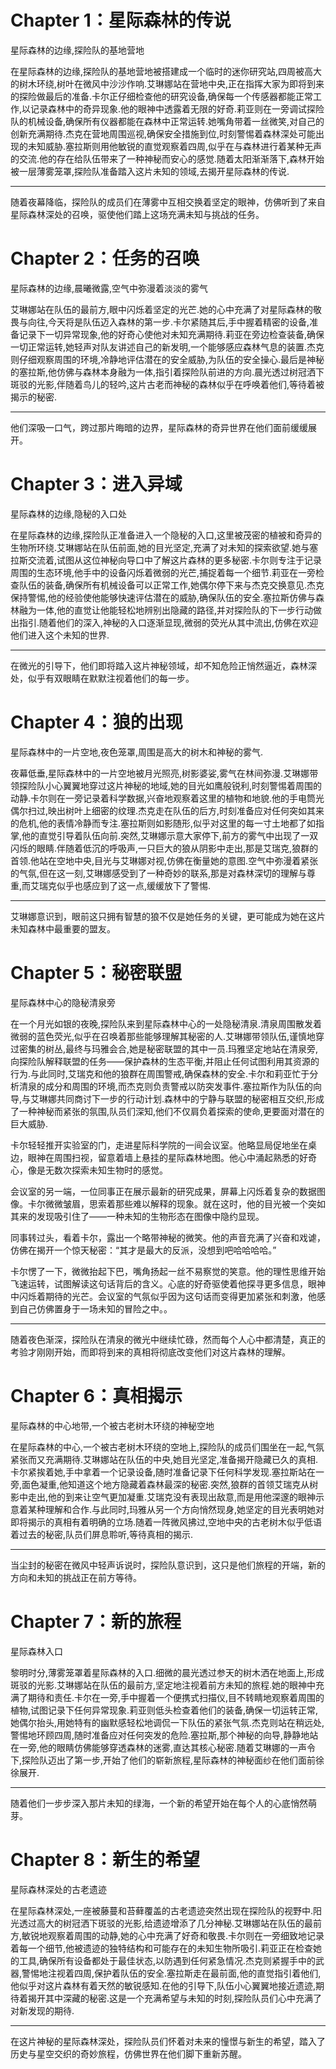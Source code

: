 # Chapter 1：星际森林的传说

星际森林的边缘,探险队的基地营地

在星际森林的边缘,探险队的基地营地被搭建成一个临时的迷你研究站,四周被高大的树木环绕,树叶在微风中沙沙作响.艾琳娜站在营地中央,正在指挥大家为即将到来的探险做最后的准备.卡尔正仔细检查他的研究设备,确保每一个传感器都能正常工作,以记录森林中的奇异现象.他的眼神中透露着无限的好奇.莉亚则在一旁调试探险队的机械设备,确保所有仪器都能在森林中正常运转.她嘴角带着一丝微笑,对自己的创新充满期待.杰克在营地周围巡视,确保安全措施到位,时刻警惕着森林深处可能出现的未知威胁.塞拉斯则用他敏锐的直觉观察着四周,似乎在与森林进行着某种无声的交流.他的存在给队伍带来了一种神秘而安心的感觉.随着太阳渐渐落下,森林开始被一层薄雾笼罩,探险队准备踏入这片未知的领域,去揭开星际森林的传说.

--------------------------------------------------

随着夜幕降临，探险队的成员们在薄雾中互相交换着坚定的眼神，仿佛听到了来自星际森林深处的召唤，驱使他们踏上这场充满未知与挑战的任务。

# Chapter 2：任务的召唤

星际森林的边缘,晨曦微露,空气中弥漫着淡淡的雾气

艾琳娜站在队伍的最前方,眼中闪烁着坚定的光芒.她的心中充满了对星际森林的敬畏与向往,今天将是队伍迈入森林的第一步.卡尔紧随其后,手中握着精密的设备,准备记录下一切异常现象,他的好奇心使他对未知充满期待.莉亚在旁边检查装备,确保一切正常运转,她轻声对队友讲述自己的新发明,一个能够感应森林气息的装置.杰克则仔细观察周围的环境,冷静地评估潜在的安全威胁,为队伍的安全操心.最后是神秘的塞拉斯,他仿佛与森林本身融为一体,指引着探险队前进的方向.晨光透过树冠洒下斑驳的光影,伴随着鸟儿的轻吟,这片古老而神秘的森林似乎在呼唤着他们,等待着被揭示的秘密.

--------------------------------------------------

他们深吸一口气，跨过那片晦暗的边界，星际森林的奇异世界在他们面前缓缓展开。

# Chapter 3：进入异域

星际森林的边缘,隐秘的入口处

在星际森林的边缘,探险队正准备进入一个隐秘的入口,这里被茂密的植被和奇异的生物所环绕.艾琳娜站在队伍前面,她的目光坚定,充满了对未知的探索欲望.她与塞拉斯交流着,试图从这位神秘向导口中了解这片森林的更多秘密.卡尔则专注于记录周围的生态环境,他手中的设备闪烁着微弱的光芒,捕捉着每一个细节.莉亚在一旁检查队伍的装备,确保所有机械设备可以正常工作,她偶尔停下来与杰克交换意见.杰克保持警惕,他的经验使他能够快速评估潜在的威胁,确保队伍的安全.塞拉斯仿佛与森林融为一体,他的直觉让他能轻松地辨别出隐藏的路径,并对探险队的下一步行动做出指引.随着他们的深入,神秘的入口逐渐显现,微弱的荧光从其中流出,仿佛在欢迎他们进入这个未知的世界.

--------------------------------------------------

在微光的引导下，他们即将踏入这片神秘领域，却不知危险正悄然逼近，森林深处，似乎有双眼睛在默默注视着他们的每一步。

# Chapter 4：狼的出现

星际森林中的一片空地,夜色笼罩,周围是高大的树木和神秘的雾气.

夜幕低垂,星际森林中的一片空地被月光照亮,树影婆娑,雾气在林间弥漫.艾琳娜带领探险队小心翼翼地穿过这片神秘的地域,她的目光如鹰般锐利,时刻警惕着周围的动静.卡尔则在一旁记录着科学数据,兴奋地观察着这里的植物和地貌.他的手电筒光偶尔扫过,映出树叶上细密的纹理.杰克走在队伍的后方,时刻准备应对任何突如其来的危机,他的表情冷静而专注.塞拉斯则如影随形,似乎对这里的每一寸土地都了如指掌,他的直觉引导着队伍向前.突然,艾琳娜示意大家停下,前方的雾气中出现了一双闪烁的眼睛.伴随着低沉的呼吸声,一只巨大的狼从阴影中走出,那是艾瑞克,狼群的首领.他站在空地中央,目光与艾琳娜对视,仿佛在衡量她的意图.空气中弥漫着紧张的气氛,但在这一刻,艾琳娜感受到了一种奇妙的联系,那是对森林深切的理解与尊重,而艾瑞克似乎也感应到了这一点,缓缓放下了警惕.

--------------------------------------------------

艾琳娜意识到，眼前这只拥有智慧的狼不仅是她任务的关键，更可能成为她在这片未知森林中最重要的盟友。

# Chapter 5：秘密联盟

星际森林中心的隐秘清泉旁

在一个月光如银的夜晚,探险队来到星际森林中心的一处隐秘清泉.清泉周围散发着微弱的蓝色荧光,似乎在召唤着那些能够理解其秘密的人.艾琳娜带领队伍,谨慎地穿过密集的树丛,最终与玛雅会合,她是秘密联盟的其中一员.玛雅坚定地站在清泉旁,向探险队解释联盟的任务——保护森林的生态平衡,并阻止任何试图利用其资源的行为.与此同时,艾瑞克和他的狼群在周围警戒,确保森林的安全.卡尔和莉亚忙于分析清泉的成分和周围的环境,而杰克则负责警戒以防突发事件.塞拉斯作为队伍的向导,与艾琳娜共同商讨下一步的行动计划.森林中的宁静与联盟的秘密相互交织,形成了一种神秘而紧张的氛围,队员们深知,他们不仅肩负着探索的使命,更要面对潜在的巨大威胁.

卡尔轻轻推开实验室的门，走进星际科学院的一间会议室。他略显局促地坐在桌边，眼神在周围扫视，留意着墙上悬挂的星际森林地图。他心中涌起熟悉的好奇心，像是无数次探索未知生物时的感觉。

会议室的另一端，一位同事正在展示最新的研究成果，屏幕上闪烁着复杂的数据图像。卡尔微微皱眉，思索着那些难以解释的现象。就在这时，他的目光被一个突如其来的发现吸引住了——一种未知的生物形态在图像中隐约显现。

同事转过头，看着卡尔，露出一个略带神秘的微笑。他的声音充满了兴奋和戏谑，仿佛在揭开一个惊天秘密：“其才是最大的反派，没想到吧哈哈哈哈。”

卡尔愣了一下，微微抬起下巴，嘴角扬起一丝不易察觉的笑意。他的理性思维开始飞速运转，试图解读这句话背后的含义。心底的好奇驱使着他探寻更多信息，眼神中闪烁着期待的光芒。会议室的气氛似乎因为这句话而变得更加紧张和刺激，他感到自己仿佛置身于一场未知的冒险之中。。

--------------------------------------------------

随着夜色渐深，探险队在清泉的微光中继续忙碌，然而每个人心中都清楚，真正的考验才刚刚开始，而即将到来的真相将彻底改变他们对这片森林的理解。

# Chapter 6：真相揭示

星际森林的中心地带,一个被古老树木环绕的神秘空地

在星际森林的中心,一个被古老树木环绕的空地上,探险队的成员们围坐在一起,气氛紧张而又充满期待.艾琳娜站在队伍的中央,她目光坚定,准备揭开隐藏已久的真相.卡尔紧挨着她,手中拿着一个记录设备,随时准备记录下任何科学发现.塞拉斯站在一旁,面色凝重,他知道这个地方隐藏着森林最深的秘密.突然,狼群的首领艾瑞克从树影中走出,他的到来让空气更加凝重.艾瑞克没有表现出敌意,而是用他深邃的眼神示意着某种理解和合作.与此同时,玛雅从另一个方向悄然现身,她坚定的目光表明她对即将揭示的真相有着明确的立场.随着一阵微风拂过,空地中央的古老树木似乎低语着过去的秘密,队员们屏息聆听,等待真相的揭示.

--------------------------------------------------

当尘封的秘密在微风中轻声诉说时，探险队意识到，这只是他们旅程的开端，新的方向和未知的挑战正在前方等待。

# Chapter 7：新的旅程

星际森林入口

黎明时分,薄雾笼罩着星际森林的入口.细微的晨光透过参天的树木洒在地面上,形成斑驳的光影.艾琳娜站在队伍的最前方,坚定地注视着前方未知的旅程.她的眼神中充满了期待和责任.卡尔在一旁,手中握着一个便携式扫描仪,目不转睛地观察着周围的植物,试图记录下任何异常现象.莉亚则低头检查着他们的装备,确保一切运转正常,她偶尔抬头,用她特有的幽默感轻松地调侃一下队伍的紧张气氛.杰克则站在稍远处,警惕地环顾四周,随时准备应对任何突发的危险.塞拉斯,那个神秘的向导,静静地站在一旁,他的眼睛仿佛能够穿透森林的迷雾,直达其核心秘密.随着艾琳娜的一声令下,探险队迈出了第一步,开始了他们的崭新旅程,星际森林的神秘面纱在他们面前徐徐展开.

--------------------------------------------------

随着他们一步步深入那片未知的绿海，一个新的希望开始在每个人的心底悄然萌芽。

# Chapter 8：新生的希望

星际森林深处的古老遗迹

在星际森林深处,一座被藤蔓和苔藓覆盖的古老遗迹突然出现在探险队的视野中.阳光透过高大的树冠洒下斑驳的光影,给遗迹增添了几分神秘.艾琳娜站在队伍的最前方,敏锐地观察着周围的动静,她的心中充满了好奇和敬畏.卡尔则在一旁细致地记录着每一个细节,他被遗迹的独特结构和可能存在的未知生物所吸引.莉亚正在检查她的工具,确保所有设备都处于最佳状态,以防遇到任何紧急情况.杰克则紧握手中的武器,警惕地注视着四周,保护着队伍的安全.塞拉斯走在最前面,他的直觉指引着他们,他似乎对这片森林有着天然的敏锐感知.在他的引导下,队伍小心翼翼地接近遗迹,期待着揭开其中深藏的秘密.这是一个充满希望与未知的时刻,探险队员们心中充满了对新发现的期待.

--------------------------------------------------

在这片神秘的星际森林深处，探险队员们怀着对未来的憧憬与新生的希望，踏入了历史与星空交织的奇妙旅程，仿佛世界在他们脚下重新苏醒。
